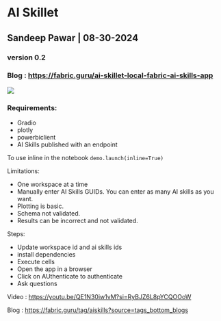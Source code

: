 # AI Skillet 
## Sandeep Pawar | 08-30-2024
### version 0.2
### Blog : https://fabric.guru/ai-skillet-local-fabric-ai-skills-app

![](https://cdn.hashnode.com/res/hashnode/image/upload/v1725043141028/5d495717-aaa4-43ee-b3f2-5dc056537e2e.png?auto=compress,format&format=webp)
### Requirements:

- Gradio
- plotly
- powerbiclient
- AI Skills published with an endpoint

To use inline in the notebook `demo.launch(inline=True)`

Limitations:
- One workspace at a time
- Manually enter AI Skills GUIDs. You can enter as many AI skills as you want.
- Plotting is basic.
- Schema not validated.
- Results can be incorrect and not validated. 

Steps:

- Update workspace id and ai skills ids
- install dependencies
- Execute cells
- Open the app in a browser
- Click on AUthenticate to authenticate
- Ask questions

Video : https://youtu.be/QE1N30iw1vM?si=RyBJZ6L8pYCQOOoW

Blog : https://fabric.guru/tag/aiskills?source=tags_bottom_blogs
